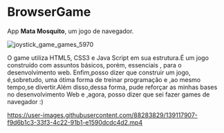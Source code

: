 # BrowserGame
App <b>Mata Mosquito</b>, um jogo de navegador.

![joystick_game_games_5970](https://user-images.githubusercontent.com/88283829/139113846-0f06259f-de9b-472a-8dd9-822c6242e29a.png)



O game utiliza HTML5, CSS3 e Java Script em sua estrutura.É um jogo construído com assuntos básicos, porém, essenciais , para o desenvolvimento web.
Enfim,posso dizer que construir um jogo, é,sobretudo, uma ótima forma de treinar programação e ,ao mesmo tempo,se divertir.Além disso,dessa forma, pude reforçar as minhas bases no desenvolvimento Web e ,agora, posso dizer que sei fazer games de navegador :)


https://user-images.githubusercontent.com/88283829/139117907-f9d6b1c3-33f3-4c22-91b1-e1590dcdc4d2.mp4
